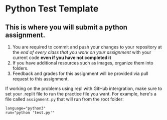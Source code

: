 # Python Test Template

## This is where you will submit a python assignment.

1. You are required to commit and push your changes to your repository at the *end of every class that you work on your assignment* with your current code **even if you have not completed it**
2. If you have additional resources such as images, organize them into folders.
3. Feedback and grades for this assignment will be provided via pull request to this assignment.

If working on the problems using repl with GitHub intergration, make sure to set your .replit file to run the practice file you want. For example, here's a file called `assignment.py` that will run from the root folder:

```
language="python3"
run="python 'test.py'"
```
